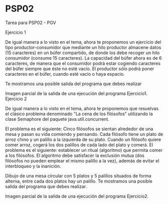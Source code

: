 # PSP02
Tarea para PSP02 - PGV

Ejercicio 1

De igual manera a lo visto en el tema, ahora te proponemos un ejercicio del tipo productor-consumidor que mediante un hilo productor almacene datos (15 caracteres) en un búfer compartido, de donde los debe recoger un hilo consumidor (consume 15 caracteres). La capacidad del búfer ahora es de 6 caracteres, de manera que el consumidor podrá estar cogiendo caracteres del búfer siempre que éste no esté vacío. El productor sólo podrá poner caracteres en el búfer, cuando esté vacío o haya espacio.

Te mostramos una posible salida del programa que debes realizar

Imagen parcial de la salida de una ejecución del programa Ejercicio1.
Ejercicio 2

De igual manera a lo visto en el tema, ahora te proponemos que resuelvas el clásico problema denominado "La cena de los filósofos" utilizando la clase Semaphore del paquete java.util.concurrent.

El problema es el siguiente: Cinco filósofos se sientan alrededor de una mesa y pasan su vida comiendo y pensando. Cada filósofo tiene un plato de arroz chino y un palillo a la izquierda de su plato. Cuando un filósofo quiere comer arroz, cogerá los dos palillos de cada lado del plato y comerá. El problema es el siguiente: establecer un ritual (algoritmo) que permita comer a los filósofos. El algoritmo debe satisfacer la exclusión mutua (dos filósofos no pueden emplear el mismo palillo a la vez), además de evitar el interbloqueo y la inanición.

Dibujo de una mesa circular con 5 platos y 5 palillos situados de forma alterna, entre cada dos platos hay un palillo.
Te mostramos una posible salida del programa que debes realizar.

Imagen parcial de la salida de una ejecución del programa Ejercicio2.
